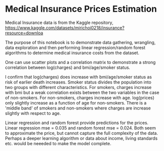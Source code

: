 # Medical Insurance Prices Estimation

Medical Insurance data is from the Kaggle repository, https://www.kaggle.com/datasets/mirichoi0218/insurance?resource=downloa 

The purpose of this notebook is to demonstrate data gathering, wrangling, data exploration and then performing linear regression/random forest algorithms to determine medical insurance costs from the dataset.

One can use scatter plots and a correlation matrix to demonstrate a strong correlation between log(charges) and bmi/age/smoker status. 

I confirm that log(charges) does increase with bmi/age/smoker status as risk of earlier death increases. Smoker status divides the population into two groups with different characteristics. For smokers, charges increase with bmi but a weak correlation exists between the two variables in the case of non-smokers. For non-smokers, charges increase with age. log(prices) only slightly increase as a function of age for non-smokers. There is a 'middle band' of smokers and non-smokers where charges are increase slightly with respect to age. 

Linear regression and random forest provide predictions for the prices. Linear regression mse = 0.035 and random forest mse = 0.024. Both seem to approximate the price, but cannot capture the full complexity of the data. Perhaps a deeper learning algorithm or data about income, living standards etc. would be neeeded to make the model complete. 

